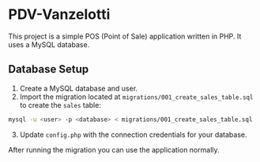# PDV-Vanzelotti

This project is a simple POS (Point of Sale) application written in PHP. It uses a MySQL database.

## Database Setup

1. Create a MySQL database and user.
2. Import the migration located at `migrations/001_create_sales_table.sql` to create the `sales` table:

```bash
mysql -u <user> -p <database> < migrations/001_create_sales_table.sql
```

3. Update `config.php` with the connection credentials for your database.

After running the migration you can use the application normally.
